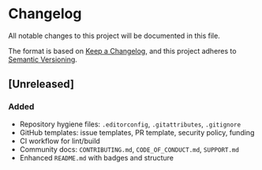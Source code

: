 # Changelog
All notable changes to this project will be documented in this file.

The format is based on [Keep a Changelog](https://keepachangelog.com/en/1.1.0/),
and this project adheres to [Semantic Versioning](https://semver.org/spec/v2.0.0.html).

## [Unreleased]
### Added
- Repository hygiene files: `.editorconfig`, `.gitattributes`, `.gitignore`
- GitHub templates: issue templates, PR template, security policy, funding
- CI workflow for lint/build
- Community docs: `CONTRIBUTING.md`, `CODE_OF_CONDUCT.md`, `SUPPORT.md`
- Enhanced `README.md` with badges and structure
